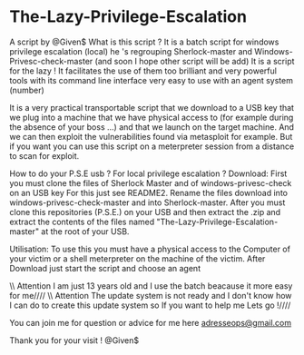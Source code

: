# The-Lazy-Privilege-Escalation
A script by @Given$ 
What is this script ?
It is a batch script for windows privilege escalation (local) he 's regrouping Sherlock-master and Windows-Privesc-check-master (and soon I hope other script will be add) 
It is a script for the lazy !
It facilitates the use of them too brilliant and very powerful tools with its command line interface very easy to use with an agent system (number)

It is a very practical transportable script that we download to a USB key that we plug into a machine that we have physical access to (for example during the absence of your boss ...) and that we launch on the target machine. And we can then exploit the vulnerabilities found via metasploit for example.
But if you want you can use this script on a meterpreter session from a distance to scan for exploit.

How to do your P.S.E usb ? For local privilege escalation ?
Download: First you must clone the files of Sherlock Master and of windows-privesc-check on an USB key For this just see README2. Rename the files download into windows-privesc-check-master and into Sherlock-master.
After you must clone this repositories (P.S.E.) on your USB and then extract the .zip and extract the contents of the files named "The-Lazy-Privilege-Escalation-master" at the root of your USB.

Utilisation:
To use this you must have a physical access to the Computer of your victim or a shell meterpreter on the machine of the victim.
After Download just start the script and choose an agent 

\\\\ Attention I am just 13 years old and I use the batch beacause it more easy for me////
\\\\ Attention The update system is not ready and I don't know how I can do to create this update system so If you want to help me Lets go !////


You can join me for question or advice for me here
adresseops@gmail.com

Thank you for your visit !
@Given$
